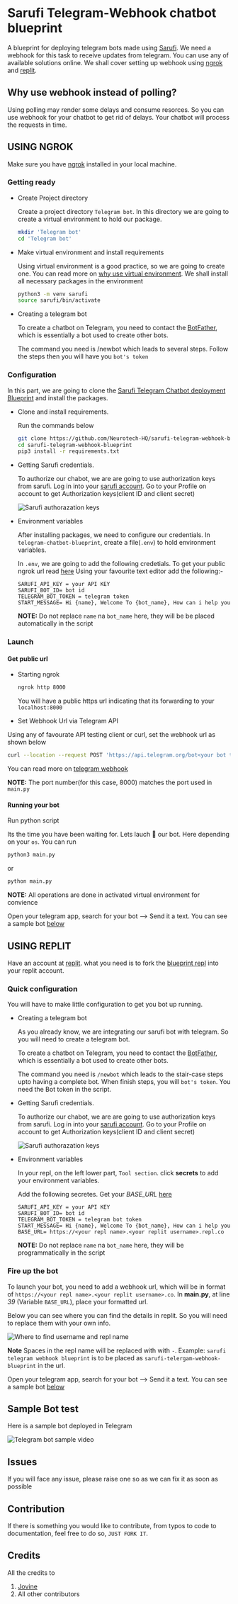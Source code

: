 # Sarufi Telegram-Webhook chatbot blueprint

A blueprint for deploying telegram bots made using [Sarufi](https://docs.sarufi.io/). We need a webhook for this task to receive updates from telegram. You can use any of available solutions online. We shall cover setting up webhook using [ngrok](#using-ngrok) and [replit](#using-replit).

## Why use webhook instead of polling?

Using polling may render some delays and consume resorces. So you can use webhook for your chatbot to get rid of delays. Your chatbot will process the requests in time.

## USING NGROK

Make sure you have [ngrok](https://ngrok.com) installed in your local machine.

### Getting ready

- Create Project directory

  Create a project directory `Telegram bot`. In this directory we are going to create a virtual environment to hold our package.

  ```bash
  mkdir 'Telegram bot'
  cd 'Telegram bot'

  ```

- Make virtual environment and install requirements

  Using virtual environment is a good practice, so we are going to create one. You can read more on [why use virtual environment](https://www.freecodecamp.org/news/how-to-setup-virtual-environments-in-python/). We shall install all necessary packages in the environment

  ```bash
  python3 -m venv sarufi
  source sarufi/bin/activate
  ```

- Creating a telegram bot

  To create a chatbot on Telegram, you need to contact the [BotFather](https://telegram.me/BotFather), which is essentially a bot used to create other bots.

  The command you need is /newbot which leads to several steps. Follow the steps then you will have you `bot's token`

### Configuration

In this part, we are going to clone the [Sarufi Telegram Chatbot deployment Blueprint](https://github.com/Neurotech-HQ/sarufi-telegram-webhook-blueprint) and install the packages.

- Clone and install requirements.

  Run the commands below

  ```bash
  git clone https://github.com/Neurotech-HQ/sarufi-telegram-webhook-blueprint.git
  cd sarufi-telegram-webhook-blueprint
  pip3 install -r requirements.txt
  ```

- Getting Sarufi credentials.
  
  To authorize our chabot, we are are going to use authorization keys from sarufi. Log in into your [sarufi account](https://sarufi.io). Go to your Profile on account to get Authorization keys(client ID and client secret)

  ![Sarufi authorazation keys](img/sarufi_authorization.png)

- Environment variables

  After installing packages, we need to configure our credentials. In `telegram-chatbot-blueprint`, create a file(`.env`) to hold environment variables.

  In `.env`, we are going to add the following credetials. To get your public ngrok url read [here](#get-public-url) Using your favourite text editor add the following:-

  ```text
  SARUFI_API_KEY = your API KEY
  SARUFI_BOT_ID= bot id
  TELEGRAM_BOT_TOKEN = telegram token
  START_MESSAGE= Hi {name}, Welcome To {bot_name}, How can i help you
  ```

  **NOTE:** Do not replace `name` na `bot_name` here, they will be be placed automatically in the script

### Launch

#### Get public url

- Starting ngrok
  
  ```bash
  ngrok http 8000
  ```

  You will have a public https url indicating that its forwarding to your `localhost:8000`

- Set Webhook Url via Telegram API

Using any of favourate API testing client or curl, set the webhook url as shown below

```bash
curl --location --request POST 'https://api.telegram.org/bot<your bot token>/setWebhook?url=<your ngrok public url>/telegram'
```
 You can read more on [telegram webhook](https://core.telegram.org/bots/api#setwebhook)


  **NOTE:** The port number(for this case, 8000) matches the port used in `main.py`

#### Running your bot

Run python script
  
  Its the time you have been waiting for. Lets lauch 🚀 our bot. Here depending on your `os`. You can run

  ```python
  python3 main.py
  ```

  or
  
  ```python
  python main.py
  ```
  
  **NOTE:** All operations are done in activated virtual environment for convience

Open your telegram app, search for your bot --> Send it a text. You can see a sample bot [below](#sample-bot-test)

## USING REPLIT

Have an account at [replit](https://replit.com). what you need is to fork the [blueprint repl](https://replit.com/@neurotechafrica/sarufi-telegram-webhook-blueprint) into your replit account.

### Quick configuration

You will have to make little configuration to get you bot up running.

- Creating a telegram bot

  As you already know, we are integrating our sarufi bot with telegram. So you will need to create a telegram bot.

  To create a chatbot on Telegram, you need to contact the [BotFather](https://telegram.me/BotFather), which is essentially a bot used to create other bots.

  The command you need is `/newbot` which leads to the stair-case steps upto having a complete bot. When finish steps, you will `bot's token`. You need the Bot token in the script.

- Getting Sarufi credentials.
  
  To authorize our chabot, we are are going to use authorization keys from sarufi. Log in into your [sarufi account](https://sarufi.io). Go to your Profile on account to get Authorization keys(client ID and client secret)

  ![Sarufi authorazation keys](img/sarufi_authorization.png)

- Environment variables

  In your repl, on the left lower part, `Tool section`. click **secrets** to add your environment variables.

  Add the following secretes. Get your _BASE_URL_ [here](#fire-up-the-bot)

  ```text
  SARUFI_API_KEY = your API KEY
  SARUFI_BOT_ID= bot id
  TELEGRAM_BOT_TOKEN = telegram bot token
  START_MESSAGE= Hi {name}, Welcome To {bot_name}, How can i help you
  BASE_URL= https://<your repl name>.<your replit username>.repl.co
  ```

  **NOTE:** Do not replace `name` na `bot_name` here, they will be programmatically in the script

### Fire up the bot

To launch your bot, you need to add a webhook url, which will be in format of `https://<your repl name>.<your replit username>.co`. In **main.py**, at line _39_ (Variable `BASE_URL`), place your formatted url.

Below you can see where you can find the details in replit. So you will need to replace them with your own info.

![Where to find username and repl name](./img/repl-name-and-username-in-replit.png)

**Note** Spaces in the repl name will be replaced with with `-`. Example: `sarufi telegram webhook blueprint` is to be placed as `sarufi-telergam-webhook-blueprint` in the url.

Open your telegram app, search for your bot --> Send it a text. You can see a sample bot [below](#sample-bot-test)

## Sample Bot test

Here is a sample bot deployed in Telegram

![Telegram bot sample video](./img/sample.gif)

## Issues

If you will face any issue, please raise one so as we can fix it as soon as possible

## Contribution

If there is something you would like to contribute, from typos to code to documentation, feel free to do so, `JUST FORK IT`.

## Credits

All the credits to

1. [Jovine](https://github.com/jovyinny)
2. All other contributors
